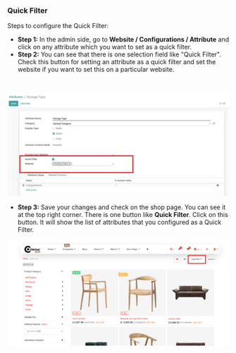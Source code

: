 
### Quick Filter



Steps to configure the Quick Filter:


* **Step 1:** In the admin side, go to **Website / Configurations / Attribute** and click on any attribute which you want to set as a quick filter.
* **Step 2:** You can see that there is one selection field like "Quick Filter". Check this button for setting an attribute as a quick filter and set the website if you want to set this on a particular website.

 


![](./images/18-1.png)


* **Step 3:** Save your changes and check on the shop page. You can see it at the top right corner. There is one button like **Quick Filter**. Click on this button. It will show the list of attributes that you configured as a Quick Filter.

![](./images/18-2.png)


